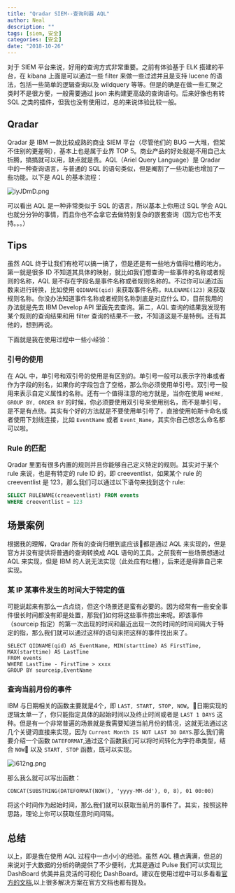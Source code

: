 ```yaml
---
title: "Qradar SIEM--查询利器 AQL"
author: Neal
description: ""
tags: [siem, 安全]
categories: [安全]
date: "2018-10-26"
---
```


对于 SIEM 平台来说，好用的查询方式非常重要。之前有体验基于 ELK 搭建的平台，在 kibana 上面是可以通过一些 filter 来做一些过滤并且是支持 lucene 的语法，包括一些简单的逻辑查询以及 wildquery 等等。但是的确是在做一些汇聚之类时不是很方便，一般需要通过 json 来构建更高级的查询语句。后来好像也有转 SQL 之类的插件，但我也没有使用过，总的来说体验比较一般。

## Qradar

Qradar 是 IBM 一款比较成熟的商业 SIEM 平台（尽管他们的 BUG 一大堆，但架不住别的更差啊），基本上也是属于业界 TOP 5。商业产品的好处就是不用自己太折腾，搞搞就可以用，缺点就是贵。AQL（Ariel Query Language）是 Qradar 中的一种查询语言，与普通的 SQL 的语句类似，但是阉割了一些功能也增加了一些功能。以下是 AQL 的基本流程：

![iyJDmD.png](https://s1.ax1x.com/2018/10/25/iyJDmD.png)

可以看出 AQL 是一种非常类似于 SQL 的语言，所以基本上你用过 SQL 学会 AQL 也就分分钟的事情，而且你也不会拿它去做特别复杂的嵌套查询（因为它也不支持。。。）

## Tips

虽然 AQL 终于让我们有枪可以搞一搞了，但是还是有一些地方值得吐槽的地方。第一就是很多 ID 不知道其具体的映射，就比如我们想查询一些事件的名称或者规则的名称，AQL 是不存在字段名是事件名称或者规则名称的。不过你可以通过函数来进行转换，比如使用 `QIDNAME(qid)` 来获取事件名称，`RULENAME(123)` 来获取规则名称。你没办法知道事件名称或者规则名称到底是对应什么 ID，目前我用的办法就是先去 IBM Develop API 里面先去查询。第二，AQL 查询的结果我发现有某个规则的查询结果和用 filter 查询的结果不一致，不知道这是不是特例。还有其他的，想到再说。

下面就是我在使用过程中一些小经验：

### 引号的使用

在 AQL 中，单引号和双引号的使用是有区别的。单引号一般可以表示字符串或者作为字段的别名，如果你的字段包含了空格，那么你必须使用单引号。双引号一般用来表示自定义属性的名称。还有一个值得注意的地方就是，当你在使用 `WHERE, GROUP BY, ORDER BY` 的时候，你必须要使用双引号来使用别名，而不是单引号，是不是有点绕。其实有个好的方法就是不要使用单引号了，直接使用帕斯卡命名或者使用下划线连接，比如 `EventName` 或者 `Event_Name`，其实你自己想怎么命名都可以啦。

### Rule 的匹配

Qradar 里面有很多内置的规则并且你能够自己定义特定的规则。其实对于某个 rule 来说，也是有特定的 rule ID 的，即 creeventlist，如果某个 rule 的 creeventlist 是 123，那么我们可以通过以下语句来找到这个 rule:

```sql
SELECT RULENAME(creaeventlist) FROM events
WHERE creeventlist = 123
```

## 场景案例

根据我的理解，Qradar 所有的查询归根到底应该都是通过 AQL 来实现的，但是官方并没有提供将普通的查询转换成 AQL 语句的工具。之前我有一些场景想通过 AQL 来实现，但是 IBM 的人说无法实现（此处应有吐槽），后来还是得靠自己来实现。

### 某 IP 某事件发生的时间大于特定的值

可能说起来有那么一点点绕，但这个场景还是蛮有必要的。因为经常有一些安全事件很长时间都没有即是处置，那我们如何将这些事件捞出来呢。即该事件（sourceip 指定）的第一次出现的时间和最近出现一次的时间的时间间隔大于特定的指，那么我们就可以通过这样的语句来把这样的事件找出来了。

```
SELECT QIDNAME(qid) AS EventName, MIN(starttime) AS FirstTime, MAX(starttime) AS LastTime
FROM events
WHERE LastTime - FirstTime > xxxx
GROUP BY sourceip,EventName
```

### 查询当前月份的事件

IBM 与日期相关的函数主要就是4个，即 `LAST, START, STOP, NOW`。日期实现的逻辑太单一了，你只能指定具体的起始时间以及终止时间或者是 `LAST 1 DAYS` 这种。但是有一个非常普遍的场景就是我需要知道当前月份的情况，这就无法通过这几个关键词直接来实现，因为 `Current Month IS NOT LAST 30 DAYS`.那么我们需要介绍一个函数 `DATEFORMAT`,通过这个函数我们可以将时间转化为字符串类型，结合 `NOW` 以及 `START, STOP` 函数，既可以实现。

![i612ng.png](https://s1.ax1x.com/2018/10/26/i612ng.png)

那么我么就可以写出函数：

```
CONCAT(SUBSTRING(DATEFORMAT(NOW(), 'yyyy-MM-dd'), 0, 8), 01 00:00)
```

将这个时间作为起始时间，那么我们就可以获取当前月的事件了。其实，按照这种思路，理论上你可以获取任意时间间隔。

## 总结

以上，即是我在使用 AQL 过程中一点小小的经验。虽然 AQL 槽点满满，但总的来说对于大数据的分析的确提供了不少便利，尤其是通过 Pulse 我们可以实现比 DashBoard 优美并且灵活的可视化 DashBoard。建议在使用过程中可以多看看[官方的文档](https://www.ibm.com/support/knowledgecenter/SS42VS_7.3.1/com.ibm.qradar.doc/c_aql_intro.html),以上很多解决方案在官方文档也都有提及。
